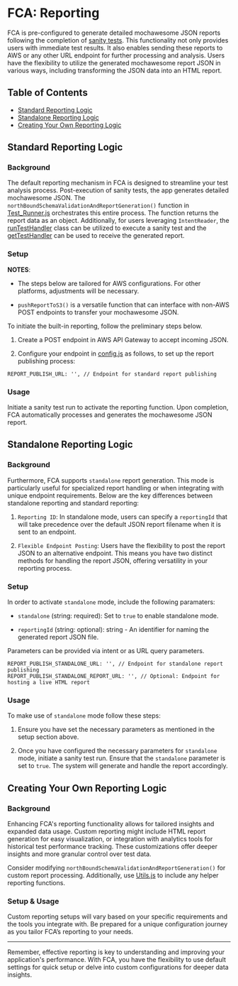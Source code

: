 # FCA: Reporting

FCA is pre-configured to generate detailed mochawesome JSON reports following the completion of [sanity tests](./Execution.md#sanity). This functionality not only provides users with immediate test results. It also enables sending these reports to AWS or any other URL endpoint for further processing and analysis. Users have the flexibility to utilize the generated mochawesome report JSON in various ways, including transforming the JSON data into an HTML report.

## Table of Contents

- [Standard Reporting Logic](#standard-reporting-logic)
- [Standalone Reporting Logic](#standalone-reporting-logic)
- [Creating Your Own Reporting Logic](#creating-your-own-reporting-logic)

## Standard Reporting Logic

### Background

The default reporting mechanism in FCA is designed to streamline your test analysis process. Post-execution of sanity tests, the app generates detailed mochawesome JSON. The `northBoundSchemaValidationAndReportGeneration()` function in [Test_Runner.js](../src/Test_Runner.js) orchestrates this entire process. The function returns the report data as an object. Additionally, for users leveraging `IntentReader`, the [runTestHandler](../src/pubsub/handlers/RunTestHandler.js) class can be utilized to execute a sanity test and the [getTestHandler](../src/pubsub/GetTestHandler.js) can be used to receive the generated report.

### Setup

**NOTES**:

- The steps below are tailored for AWS configurations. For other platforms, adjustments will be necessary.

- `pushReportToS3()` is a versatile function that can interface with non-AWS POST endpoints to transfer your mochawesome JSON.

To initiate the built-in reporting, follow the preliminary steps below.

1. Create a POST endpoint in AWS API Gateway to accept incoming JSON.

2. Configure your endpoint in [config.js](../plugins/config.js) as follows, to set up the report publishing process:

```
REPORT_PUBLISH_URL: '', // Endpoint for standard report publishing
```

### Usage

Initiate a sanity test run to activate the reporting function. Upon completion, FCA automatically processes and generates the mochawesome JSON report.

## Standalone Reporting Logic

### Background

Furthermore, FCA supports `standalone` report generation. This mode is particularly useful for specialized report handling or when integrating with unique endpoint requirements. Below are the key differences between standalone reporting and standard reporting:

1. `Reporting ID`: In standalone mode, users can specify a `reportingId` that will take precedence over the default JSON report filename when it is sent to an endpoint.

2. `Flexible Endpoint Posting`: Users have the flexibility to post the report JSON to an alternative endpoint. This means you have two distinct methods for handling the report JSON, offering versatility in your reporting process.

### Setup

In order to activate `standalone` mode, include the following paramaters:

- `standalone` (string: required): Set to `true` to enable standalone mode.

- `reportingId` (string: optional): string - An identifier for naming the generated report JSON file.

Parameters can be provided via intent or as URL query parameters.

```
REPORT_PUBLISH_STANDALONE_URL: '', // Endpoint for standalone report publishing
REPORT_PUBLISH_STANDALONE_REPORT_URL: '', // Optional: Endpoint for hosting a live HTML report
```

### Usage

To make use of `standalone` mode follow these steps:

1. Ensure you have set the necessary parameters as mentioned in the setup section above.

2. Once you have configured the necessary parameters for `standalone` mode, initiate a sanity test run. Ensure that the `standalone` parameter is set to `true`. The system will generate and handle the report accordingly.

## Creating Your Own Reporting Logic

### Background

Enhancing FCA's reporting functionality allows for tailored insights and expanded data usage. Custom reporting might include HTML report generation for easy visualization, or integration with analytics tools for historical test performance tracking. These customizations offer deeper insights and more granular control over test data.

Consider modifying `northBoundSchemaValidationAndReportGeneration()` for custom report processing. Additionally, use [Utils.js](../src/utils/Utils.js) to include any helper reporting functions.

### Setup & Usage

Custom reporting setups will vary based on your specific requirements and the tools you integrate with. Be prepared for a unique configuration journey as you tailor FCA’s reporting to your needs.

---

Remember, effective reporting is key to understanding and improving your application's performance. With FCA, you have the flexibility to use default settings for quick setup or delve into custom configurations for deeper data insights.
